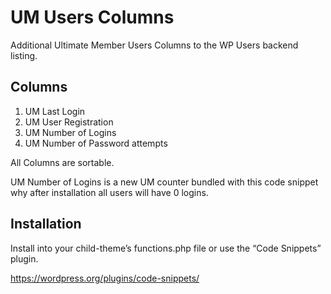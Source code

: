 # UM Users Columns
Additional Ultimate Member Users Columns to the WP Users backend listing.

## Columns ##
1. UM Last Login
2. UM User Registration
3. UM Number of Logins
4. UM Number of Password attempts

All Columns are sortable.

UM Number of Logins is a new UM counter bundled with this code snippet why after installation all users will have 0 logins.
## Installation ##

Install into your child-theme’s functions.php file or use the “Code Snippets” plugin.

https://wordpress.org/plugins/code-snippets/
